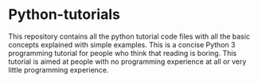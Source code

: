 # Python-tutorials

This repository contains all the python tutorial code files with all the basic concepts explained with simple examples. 
This is a concise Python 3 programming tutorial for people who think that reading is boring. This tutorial is aimed at people with no programming experience at all or very little programming experience.

